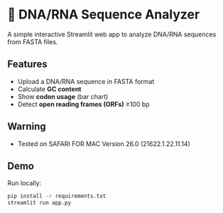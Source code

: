 # 🧬 DNA/RNA Sequence Analyzer

A simple interactive Streamlit web app to analyze DNA/RNA sequences from FASTA files.

## Features
- Upload a DNA/RNA sequence in FASTA format
- Calculate **GC content**
- Show **codon usage** (bar chart)
- Detect **open reading frames (ORFs)** ≥100 bp

## Warning
- Tested on SAFARI FOR MAC Version 26.0 (21622.1.22.11.14)
  
## Demo
Run locally:
```bash
pip install -r requirements.txt
streamlit run app.py
